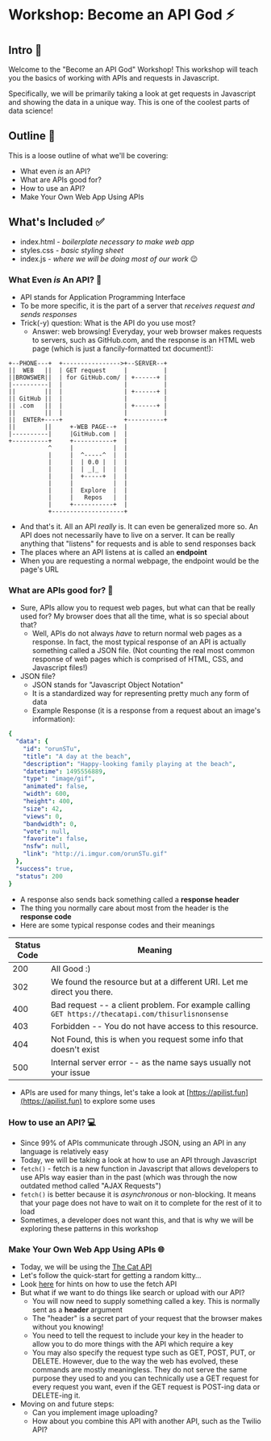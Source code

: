 # Workshop: Become an API God ⚡️

## Intro 👀
Welcome to the "Become an API God" Workshop! This workshop will teach you the basics of working with APIs and requests in Javascript.

Specifically, we will be primarily taking a look at get requests in Javascript and showing the data in a unique way. This is one of the coolest parts of data science!

## Outline 📜
This is a loose outline of what we'll be covering:

* What even *is* an API?
* What are APIs good for? 
* How to use an API?
* Make Your Own Web App Using APIs

## What's Included ✅

* index.html - *boilerplate necessary to make web app*
* styles.css - *basic styling sheet*
* index.js - *where we will be doing most of our work* 😉

### What Even *is* An API? 🥴

* API stands for Application Programming Interface 
* To be more specific, it is the part of a server that *receives request and sends responses*
* Trick(-y) question: What is the API do you use most?
	* Answer: web browsing! Everyday, your web browser makes requests to servers, such as GitHub.com, and the response is an HTML web page (which is just a fancily-formatted txt document!):
```
+--PHONE---+  +---------------->+--SERVER--+
||  WEB   ||  | GET request     |          |
||BROWSWER||  | for GitHub.com/ | +------+ |
|----------|  |                 |          |
||        ||  |                 | +------+ |
|| GitHub ||  |                 |          |
|| .com   ||  |                 | +------+ |
||        ||  |                 |          |
||  ENTER+----+                 +----------+
||        ||     +-WEB PAGE--+  |
|----------|     |GitHub.com |  |
+----------+     +-----------+  |
           ^     |           |  |
           |     |  ^-----^  |  |
           |     |  | 0.0 |  |  |
           |     |  | _|_ |  |  |
           |     |  +-----+  |  |
           |     |           |  |
           |     |  Explore  |  |
           |     |   Repos   |  |
           |     +-----------+  |
           +--------------------+
```
* And that's it. All an API *really* is. It can even be generalized more so. An API does not necessarily have to live on a server. It can be really anything that "listens" for requests and is able to send responses back
* The places where an API listens at is called an **endpoint**
* When you are requesting a normal webpage, the endpoint would be the page's URL
 
### What are APIs good for? 👾
* Sure, APIs allow you to request web pages, but what can that be really used for? My browser does that all the time, what is so special about that?
	* Well, APIs do not always *have* to return normal web pages as a response. In fact, the most typical response of an API is actually something called a JSON file. (Not counting the real most common response of web pages which is comprised of HTML, CSS, and Javascript files!)
* JSON file?
	* JSON stands for "Javascript Object Notation" 
	* It is a standardized way for representing pretty much any form of data
	* Example Response (it is a response from a request about an image's information):
```yaml
{
  "data": {
    "id": "orunSTu",
    "title": "A day at the beach",
    "description": "Happy-looking family playing at the beach",
    "datetime": 1495556889,
    "type": "image/gif",
    "animated": false,
    "width": 600,
    "height": 400,
    "size": 42,
    "views": 0,
    "bandwidth": 0,
    "vote": null,
    "favorite": false,
    "nsfw": null,
    "link": "http://i.imgur.com/orunSTu.gif"
  },
  "success": true,
  "status": 200
}
```
* A response also sends back something called a **response header**
* The thing you normally care about most from the header is the **response code**
* Here are some typical response codes and their meanings

Status Code | Meaning
----------- | -----------
200       |  All Good :)
302       |  We found the resource but at a different URI. Let me direct you there.
400       |  Bad request -- a client problem. For example calling ```GET https://thecatapi.com/thisurlisnonsense```
403       | Forbidden -- You do not have access to this resource. 
404       | Not Found, this is when you request some info that doesn't exist
500       | Internal server error -- as the name says usually not your issue

* APIs are used for many things, let's take a look at [https://apilist.fun](https://apilist.fun) to explore some uses


### How to use an API? 💻
* Since 99% of APIs communicate through JSON, using an API in any language is relatively easy 
* Today, we will be taking a look at how to use an API through Javascript
* `fetch()` - fetch is a new function in Javascript that allows developers to use APIs way easier than in the past (which was through the now outdated method called "AJAX Requests") 
* `fetch()` is better because it is *asynchronous* or non-blocking. It means that your page does not have to wait on it to complete for the rest of it to load
* Sometimes, a developer does not want this, and that is why we will be exploring these patterns in this workshop

### Make Your Own Web App Using APIs 🌐
* Today, we will be using the [The Cat API](https://docs.thecatapi.com)
* Let's follow the quick-start for getting a random kitty…
* Look [here](https://developer.mozilla.org/en-US/docs/Web/API/Fetch_API/Using_Fetch) for hints on how to use the fetch API
* But what if we want to do things like search or upload with our API?
	* You will now need to supply something called a key. This is normally sent as a **header** argument
	* The "header" is a secret part of your request that the browser makes without you knowing!
	* You need to tell the request to include your key in the header to allow you to do more things with the API which require a key
	* You may also specify the request type such as GET, POST, PUT, or DELETE. However, due to the way the web has evolved, these commands are mostly meaningless. They do not serve the same purpose they used to and you can technically use a GET request for every request you want, even if the GET request is POST-ing data or DELETE-ing it. 
* Moving on and future steps:
	* Can you implement image uploading?
	* How about you combine this API with another API, such as the Twilio API?
